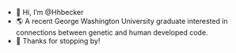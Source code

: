 - 👋 Hi, I’m @Hhbecker
- 🌎 A recent George Washington University graduate interested in connections between genetic and human developed code. 
- 🚀 Thanks for stopping by!

<!---
Hhbecker/Hhbecker is a ✨ special ✨ repository because its `README.md` (this file) appears on your GitHub profile.
You can click the Preview link to take a look at your changes.
--->
